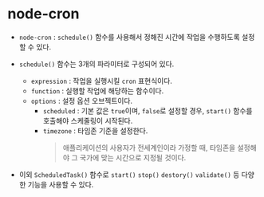 # node-cron

* `node-cron` : `schedule()` 함수를 사용해서 정해진 시간에 작업을 수행하도록 설정할 수 있다.

* `schedule()` 함수는 3개의 파라미터로 구성되어 있다.
    * `expression` : 작업을 실행시킬 `cron` 표현식이다.
    * `function` : 실행할 작업에 해당하는 함수이다.
    * `options` : 설정 옵션 오브젝트이다.
        * `scheduled` : 기본 값은 `true`이며, `false`로 설정할 경우, `start()` 함수를 호출해야 스케줄링이 시작된다.
        * `timezone` : 타임존 기준을 설정한다.
            > 애플리케이션의 사용자가 전세계인이라 가정할 때, 타임존을 설정해야 그 국가에 맞는 시간으로 지정될 것이다.

* 이외 `ScheduledTask()` 함수로 `start()` `stop()` `destory()` `validate()` 등 다양한 기능을 사용할 수 있다.